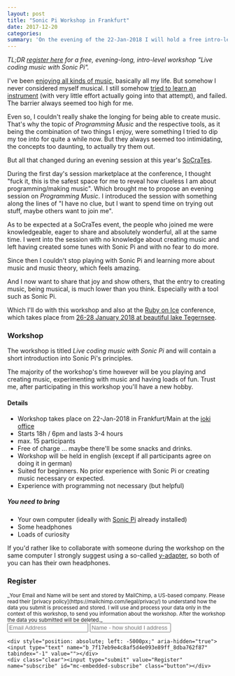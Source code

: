 ```yaml
---
layout: post
title: "Sonic Pi Workshop in Frankfurt"
date: 2017-12-20
categories:
summary: 'On the evening of the 22-Jan-2018 I will hold a free intro-level "Live coding music with Sonic Pi" workshop in Frankfurt. Come and have fun creating music!'
---
```


_TL;DR [register here](#register) for a free, evening-long, intro-level workshop "Live coding music with Sonic Pi"._

I've been [enjoying all kinds of music][music-tweet], basically all my life. But somehow I never considered myself
musical. I still somehow [tried to learn an instrument](/2015/01/20/my-goals-in-2015/) (with very little effort
actually going into that attempt), and failed. The barrier always seemed too high for me.

Even so, I couldn't really shake the longing for being able to create music. That's why the topic of _Programming Music_
and the respective tools, as it being the combination of two things I enjoy,  were something I tried to dip my toe into
for quite a while now. But they always seemed too intimidating, the concepts too daunting, to actually try them out.

But all that changed during an evening session at this year's [SoCraTes][socrates].

During the first day's session marketplace at the conference, I thought "fuck it, this is the safest space for me to
reveal how clueless I am about programming/making music". Which brought me to propose an evening session on _Programming
Music_. I introduced the session with something along the lines of "I have no clue, but I want to spend time on trying
out stuff, maybe others want to join me".

As to be expected at a SoCraTes event, the people who joined me were knowledgeable, eager to share and absolutely
wonderful, all at the same time. I went into the session with no knowledge about creating music and left having created some
tunes with Sonic Pi and with no fear to do more.

Since then I couldn't stop playing with Sonic Pi and learning more about music and music theory, which feels amazing.

And I now want to share that joy and show others, that the entry to creating music, being musical, is much lower than
you think. Especially with a tool such as Sonic Pi.

Which I'll do with this workshop and also at the [Ruby on Ice](https://rubyonice.com/2018/speakers/benjamin_reitzammer)
conference, which takes place from [26-28 January 2018 at beautiful lake Tegernsee](https://rubyonice.com/2018/about).

### Workshop

The workshop is titled _Live coding music with Sonic Pi_ and will contain a short introduction into Sonic Pi's
principles.

The majority of the workshop's time however will be you playing and creating music, experimenting with music and having
loads of fun. Trust me, after participating in this workshop you'll have a new hobby.


<a name="register"></a>
#### Details

- Workshop takes place on 22-Jan-2018 in Frankfurt/Main at the [ioki office][ioki]
- Starts 18h / 6pm and lasts 3-4 hours
- max. 15 participants
- Free of charge ... maybe there'll be some snacks and drinks.
- Workshop will be held in english (except if all participants agree on doing it in german)
- Suited for beginners. No prior experience with Sonic Pi or creating music necessary or expected.
- Experience with programming not necessary (but helpful)


##### You need to bring

- Your own computer (ideally with [Sonic Pi][sonicpi] already installed)
- Some headphones
- Loads of curiosity

If you'd rather like to collaborate with someone during the workshop on the same computer I strongly suggest using a
so-called [y-adapter][y-adapter], so both of you can has their own headphones.


### Register

<small>
_Your Email and Name will be sent and stored by MailChimp, a US-based company. Please read their [privacy
policy](https://mailchimp.com/legal/privacy/) to understand how the data you submit is processed and stored. I will use
and process your data only in the context of this workshop, to send you information about the workshop. After the
workshop the data you submitted will be deleted._
</small>

<!-- Begin MailChimp Signup Form -->
<form action="https://squeakyvessel.us5.list-manage.com/subscribe/post?u=7f17eb9e4c8af5d4e093e89ff&amp;id=8dba762f87" method="post" id="mc-embedded-subscribe-form" name="mc-embedded-subscribe-form" class="validate form-stacked form-light" target="_blank" novalidate>
    <input type="email" value="" name="EMAIL" class="required email input mobile-block" id="mce-EMAIL"  placeholder="Email Address">
    <input type="text" value="" name="NAME" class="required input mobile-block" id="mce-NAME" placeholder="Name - how should I address you?">

    <div style="position: absolute; left: -5000px;" aria-hidden="true"><input type="text" name="b_7f17eb9e4c8af5d4e093e89ff_8dba762f87" tabindex="-1" value=""></div>
    <div class="clear"><input type="submit" value="Register" name="subscribe" id="mc-embedded-subscribe" class="button"></div>
</form>
<!--End mc_embed_signup-->



[socrates]: http://www.socrates-conference.de
[music-tweet]: https://twitter.com/benjamin/status/938321443858931713
[ioki]: http://www.ioki.com/
[sonicpi]: http://sonic-pi.net/
[y-adapter]: https://www.amazon.de/UGREEN-audiokabel-Metallgehäuse-Vergoldete-Versilbern-Schwarz/dp/B00LM0ZGK6/
